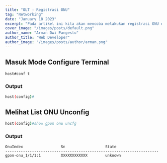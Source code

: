 ```yaml
---
title: "OLT - Registrasi ONU"
tag: "Networking"
date: "January 18 2023"
excerpt: "Pada artikel ini kita akan mencoba melakukan registrasi ONU di OLT"
cover_image: "/images/posts/default.png"
author_name: "Arman Dwi Pangestu"
author_title: "Web Developer"
author_image: "/images/posts/author/arman.png"
---
```


## Masuk Mode Configure Terminal

```sh
host#conf t
```

### Output

```sh
host(config)#
```

## Melihat List ONU Unconfig

```sh
host(config)#show gpon onu uncfg
```

### Output

```shell
OnuIndex                 Sn                  State
---------------------------------------------------------------------
gpon-onu_1/1/1:1         XXXXXXXXXXXX        unknown
```
